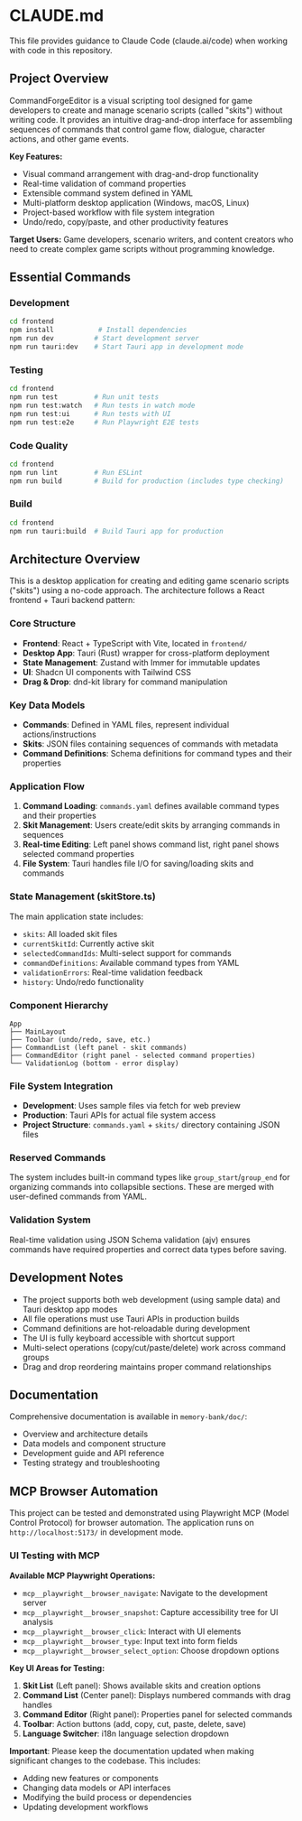 # CLAUDE.md

This file provides guidance to Claude Code (claude.ai/code) when working with code in this repository.

## Project Overview

CommandForgeEditor is a visual scripting tool designed for game developers to create and manage scenario scripts (called "skits") without writing code. It provides an intuitive drag-and-drop interface for assembling sequences of commands that control game flow, dialogue, character actions, and other game events.

**Key Features:**
- Visual command arrangement with drag-and-drop functionality
- Real-time validation of command properties
- Extensible command system defined in YAML
- Multi-platform desktop application (Windows, macOS, Linux)
- Project-based workflow with file system integration
- Undo/redo, copy/paste, and other productivity features

**Target Users:** Game developers, scenario writers, and content creators who need to create complex game scripts without programming knowledge.

## Essential Commands

### Development
```bash
cd frontend
npm install           # Install dependencies
npm run dev          # Start development server
npm run tauri:dev    # Start Tauri app in development mode
```

### Testing
```bash
cd frontend
npm run test         # Run unit tests
npm run test:watch   # Run tests in watch mode
npm run test:ui      # Run tests with UI
npm run test:e2e     # Run Playwright E2E tests
```

### Code Quality
```bash
cd frontend
npm run lint         # Run ESLint
npm run build        # Build for production (includes type checking)
```

### Build
```bash
cd frontend
npm run tauri:build  # Build Tauri app for production
```

## Architecture Overview

This is a desktop application for creating and editing game scenario scripts ("skits") using a no-code approach. The architecture follows a React frontend + Tauri backend pattern:

### Core Structure
- **Frontend**: React + TypeScript with Vite, located in `frontend/`
- **Desktop App**: Tauri (Rust) wrapper for cross-platform deployment
- **State Management**: Zustand with Immer for immutable updates
- **UI**: Shadcn UI components with Tailwind CSS
- **Drag & Drop**: dnd-kit library for command manipulation

### Key Data Models
- **Commands**: Defined in YAML files, represent individual actions/instructions
- **Skits**: JSON files containing sequences of commands with metadata
- **Command Definitions**: Schema definitions for command types and their properties

### Application Flow
1. **Command Loading**: `commands.yaml` defines available command types and their properties
2. **Skit Management**: Users create/edit skits by arranging commands in sequences
3. **Real-time Editing**: Left panel shows command list, right panel shows selected command properties
4. **File System**: Tauri handles file I/O for saving/loading skits and commands

### State Management (skitStore.ts)
The main application state includes:
- `skits`: All loaded skit files
- `currentSkitId`: Currently active skit
- `selectedCommandIds`: Multi-select support for commands
- `commandDefinitions`: Available command types from YAML
- `validationErrors`: Real-time validation feedback
- `history`: Undo/redo functionality

### Component Hierarchy
```
App
├── MainLayout
├── Toolbar (undo/redo, save, etc.)
├── CommandList (left panel - skit commands)
├── CommandEditor (right panel - selected command properties)
└── ValidationLog (bottom - error display)
```

### File System Integration
- **Development**: Uses sample files via fetch for web preview
- **Production**: Tauri APIs for actual file system access
- **Project Structure**: `commands.yaml` + `skits/` directory containing JSON files

### Reserved Commands
The system includes built-in command types like `group_start`/`group_end` for organizing commands into collapsible sections. These are merged with user-defined commands from YAML.

### Validation System
Real-time validation using JSON Schema validation (ajv) ensures commands have required properties and correct data types before saving.

## Development Notes

- The project supports both web development (using sample data) and Tauri desktop app modes
- All file operations must use Tauri APIs in production builds
- Command definitions are hot-reloadable during development
- The UI is fully keyboard accessible with shortcut support
- Multi-select operations (copy/cut/paste/delete) work across command groups
- Drag and drop reordering maintains proper command relationships

## Documentation

Comprehensive documentation is available in `memory-bank/doc/`:
- Overview and architecture details
- Data models and component structure
- Development guide and API reference
- Testing strategy and troubleshooting

## MCP Browser Automation

This project can be tested and demonstrated using Playwright MCP (Model Control Protocol) for browser automation. The application runs on `http://localhost:5173/` in development mode.

### UI Testing with MCP

**Available MCP Playwright Operations:**
- `mcp__playwright__browser_navigate`: Navigate to the development server
- `mcp__playwright__browser_snapshot`: Capture accessibility tree for UI analysis
- `mcp__playwright__browser_click`: Interact with UI elements
- `mcp__playwright__browser_type`: Input text into form fields
- `mcp__playwright__browser_select_option`: Choose dropdown options

**Key UI Areas for Testing:**
1. **Skit List** (Left panel): Shows available skits and creation options
2. **Command List** (Center panel): Displays numbered commands with drag handles
3. **Command Editor** (Right panel): Properties panel for selected commands
4. **Toolbar**: Action buttons (add, copy, cut, paste, delete, save)
5. **Language Switcher**: i18n language selection dropdown


**Important**: Please keep the documentation updated when making significant changes to the codebase. This includes:
- Adding new features or components
- Changing data models or API interfaces
- Modifying the build process or dependencies
- Updating development workflows